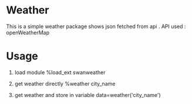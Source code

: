 # Weather

This is a simple weather package shows json fetched from api .
API used : openWeatherMap

# Usage

1) load module
%load_ext swanweather

2) get weather directly
%weather city_name

3) get weather and store in variable
data=weather('city_name')



